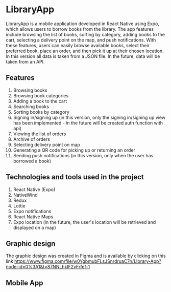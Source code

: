 # LibraryApp
LibraryApp is a mobile application developed in React Native using Expo, which allows users to borrow books from the library. 
The app features include browsing the list of books, sorting by category, adding books to the cart, selecting a delivery point on the map, and push notifications. 
With these features, users can easily browse available books, select their preferred book, place an order, and then pick it up at their chosen location. 
In this version all data is taken from a JSON file. In the future, data will be taken from an API.

## Features
1. Browsing books
2. Browsing book categories
3. Adding a book to the cart
4. Searching books
5. Sorting books by category
6. Signing in/signing up (in this version, only the signing in/signing up view has been implemented - in the future will be created auth function with api)
7. Viewing the list of orders
8. Archive of orders
9. Selecting delivery point on map
10. Generating a QR code for picking up or returning an order
11. Sending push notifications (in this version, only when the user has borrowed a book)

## Technologies and tools used in the project
1. React Native (Expo)
2. NativeWind
3. Redux
4. Lottie
5. Expo notifications
6. React Native Maps
7. Expo location (in the future, the user's location will be retrieved and displayed on a map)

## Graphic design
The graphic design was created in Figma and is available by clicking on this link https://www.figma.com/file/w0YgbmubFLsJSnrdruaC7n/LIbrary-App?node-id=0%3A1&t=87NNLhkIF2vFrfef-1

## Mobile App
